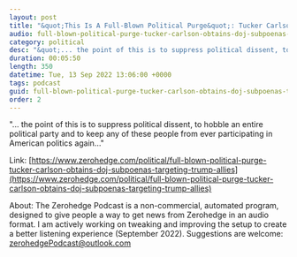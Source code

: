 ```yaml
---
layout: post
title: "&quot;This Is A Full-Blown Political Purge&quot;: Tucker Carlson Obtains DOJ Subpoenas Targeting Trump Allies"
audio: full-blown-political-purge-tucker-carlson-obtains-doj-subpoenas-targeting-trump-allies-0
category: political
desc: "&quot;... the point of this is to suppress political dissent, to hobble an entire political party and to keep any of these people from ever participating in American politics again...&quot;"
duration: 00:05:50
length: 350
datetime: Tue, 13 Sep 2022 13:06:00 +0000
tags: podcast
guid: full-blown-political-purge-tucker-carlson-obtains-doj-subpoenas-targeting-trump-allies-0
order: 2
---
```

&quot;... the point of this is to suppress political dissent, to hobble an entire political party and to keep any of these people from ever participating in American politics again...&quot;

Link: [https://www.zerohedge.com/political/full-blown-political-purge-tucker-carlson-obtains-doj-subpoenas-targeting-trump-allies](https://www.zerohedge.com/political/full-blown-political-purge-tucker-carlson-obtains-doj-subpoenas-targeting-trump-allies)

About: The Zerohedge Podcast is a non-commercial, automated program, designed to give people a way to get news from Zerohedge in an audio format.  I am actively working on tweaking and improving the setup to create a better listening experience (September 2022).  Suggestions are welcome: [zerohedgePodcast@outlook.com](mailto:zerohedgePodcast@outlook.com)